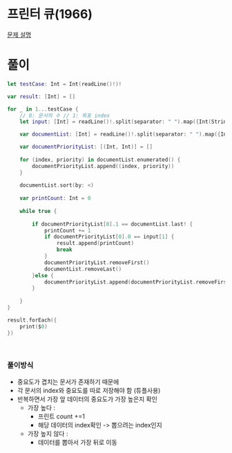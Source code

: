 # 프린터 큐(1966)
[문제 설명](https://www.acmicpc.net/problem/1966)

# 풀이
```swift
let testCase: Int = Int(readLine()!)!

var result: [Int] = []

for _ in 1...testCase {
    // 0: 문서의 수 // 1: 목표 index
    let input: [Int] = readLine()!.split(separator: " ").map({Int(String($0))!})

    var documentList: [Int] = readLine()!.split(separator: " ").map({Int(String($0))!})

    var documentPriorityList: [(Int, Int)] = []
    
    for (index, priority) in documentList.enumerated() {
        documentPriorityList.append((index, priority))
    }
    
    documentList.sort(by: <)
    
    var printCount: Int = 0
    
    while true {
        
        if documentPriorityList[0].1 == documentList.last! {
            printCount += 1
            if documentPriorityList[0].0 == input[1] {
                result.append(printCount)
                break
            }
            documentPriorityList.removeFirst()
            documentList.removeLast()
        }else {
            documentPriorityList.append(documentPriorityList.removeFirst())
        }
        
    }
}

result.forEach({
    print($0)
})
```

<br/>

### 풀이방식
* 중요도가 겹치는 문서가 존재하기 때문에
* 각 문서의 index와 중요도를 따로 저장해야 함 (튜플사용)
* 반복하면서 가장 앞 데이터의 중요도가 가장 높은지 확인
   * 가장 높다 :
      * 프린트 count +=1
      * 해당 데이터의 index확인 -> 뽑으려는 index인지
   * 가장 높지 않다 :
      * 데이터를 뽑아서 가장 뒤로 이동